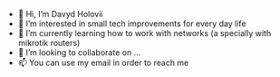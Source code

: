- 👋 Hi, I’m Davyd Holovii
- 👀 I’m interested in small tech improvements for every day life
- 🌱 I’m currently learning how to work with networks (a specially with mikrotik routers)
- 💞️ I’m looking to collaborate on ...
- 📫 You can use my email in order to reach me

<!---
davydholovii-nix/davydholovii-nix is a ✨ special ✨ repository because its `README.md` (this file) appears on your GitHub profile.
You can click the Preview link to take a look at your changes.
--->
